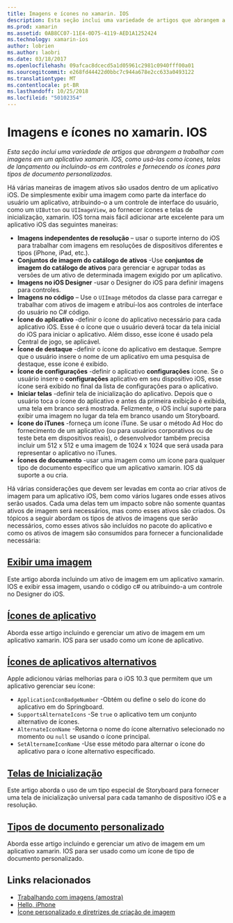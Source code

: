 ```yaml
---
title: Imagens e ícones no xamarin. IOS
description: Esta seção inclui uma variedade de artigos que abrangem a trabalhar com imagens em um aplicativo xamarin. IOS, como usá-las como ícones, telas de lançamento ou incluindo-os em controles e fornecendo os ícones para tipos de documento personalizados.
ms.prod: xamarin
ms.assetid: 0AB8CC07-11E4-0D75-4119-AED1A1252424
ms.technology: xamarin-ios
author: lobrien
ms.author: laobri
ms.date: 03/18/2017
ms.openlocfilehash: 09afcac8dcecd5a1d05961c2981c0940fff00a01
ms.sourcegitcommit: e268fd44422d0bbc7c944a678e2cc633a0493122
ms.translationtype: MT
ms.contentlocale: pt-BR
ms.lasthandoff: 10/25/2018
ms.locfileid: "50102354"
---
```

# <a name="images-and-icons-in-xamarinios"></a>Imagens e ícones no xamarin. IOS

_Esta seção inclui uma variedade de artigos que abrangem a trabalhar com imagens em um aplicativo xamarin. IOS, como usá-las como ícones, telas de lançamento ou incluindo-os em controles e fornecendo os ícones para tipos de documento personalizados._

Há várias maneiras de imagem ativos são usados dentro de um aplicativo iOS. De simplesmente exibir uma imagem como parte da interface do usuário um aplicativo, atribuindo-o a um controle de interface do usuário, como um `UIButton` ou `UIImageView`, ao fornecer ícones e telas de inicialização, xamarin. IOS torna mais fácil adicionar arte excelente para um aplicativo iOS das seguintes maneiras: 

- **Imagens independentes de resolução** – usar o suporte interno do iOS para trabalhar com imagens em resoluções de dispositivos diferentes e tipos (iPhone, iPad, etc.).
- **Conjuntos de imagem do catálogo de ativos** -Use **conjuntos de imagem do catálogo de ativos** para gerenciar e agrupar todas as versões de um ativo de determinada imagem exigido por um aplicativo.
- **Imagens no iOS Designer** -usar o Designer do iOS para definir imagens para controles.
- **Imagens no código** – Use o `UIImage` métodos da classe para carregar e trabalhar com ativos de imagem e atribuí-los aos controles de interface do usuário no C# código.
- **Ícone do aplicativo** -definir o ícone do aplicativo necessário para cada aplicativo iOS. Esse é o ícone que o usuário deverá tocar da tela inicial do iOS para iniciar o aplicativo. Além disso, esse ícone é usado pela Central de jogo, se aplicável.
- **Ícone de destaque** -definir o ícone do aplicativo em destaque. Sempre que o usuário insere o nome de um aplicativo em uma pesquisa de destaque, esse ícone é exibido.
- **Ícone de configurações** -definir o aplicativo **configurações** ícone. Se o usuário insere o **configurações** aplicativo em seu dispositivo iOS, esse ícone será exibido no final da lista de configurações para o aplicativo. 
- **Iniciar telas** -definir tela de inicialização do aplicativo. Depois que o usuário toca o ícone do aplicativo e antes da primeira exibição é exibida, uma tela em branco será mostrada. Felizmente, o iOS inclui suporte para exibir uma imagem no lugar da tela em branco usando um Storyboard. 
- **Ícone do iTunes** -forneça um ícone iTune. Se usar o método Ad Hoc do fornecimento de um aplicativo (ou para usuários corporativos ou de teste beta em dispositivos reais), o desenvolvedor também precisa incluir um 512 x 512 e uma imagem de 1024 x 1024 que será usada para representar o aplicativo no iTunes.
- **Ícones de documento** -usar uma imagem como um ícone para qualquer tipo de documento específico que um aplicativo xamarin. IOS dá suporte a ou cria.

Há várias considerações que devem ser levadas em conta ao criar ativos de imagem para um aplicativo iOS, bem como vários lugares onde esses ativos serão usados. Cada uma delas tem um impacto sobre não somente quantas ativos de imagem será necessários, mas como esses ativos são criados. Os tópicos a seguir abordam os tipos de ativos de imagens que serão necessários, como esses ativos são incluídos no pacote do aplicativo e como os ativos de imagem são consumidos para fornecer a funcionalidade necessária:


## <a name="displaying-an-imageiosapp-fundamentalsimages-iconsdisplaying-an-imagemd"></a>[Exibir uma imagem](~/ios/app-fundamentals/images-icons/displaying-an-image.md)

Este artigo aborda incluindo um ativo de imagem em um aplicativo xamarin. IOS e exibir essa imagem, usando o código c# ou atribuindo-a um controle no Designer do iOS.

## <a name="application-iconsiosapp-fundamentalsimages-iconsapp-iconsmd"></a>[Ícones de aplicativo](~/ios/app-fundamentals/images-icons/app-icons.md)

Aborda esse artigo incluindo e gerenciar um ativo de imagem em um aplicativo xamarin. IOS para ser usado como um ícone de aplicativo.

## <a name="alternate-app-iconsiosapp-fundamentalsimages-iconsalternate-app-iconsmd"></a>[Ícones de aplicativos alternativos](~/ios/app-fundamentals/images-icons/alternate-app-icons.md)

Apple adicionou várias melhorias para o iOS 10.3 que permitem que um aplicativo gerenciar seu ícone:

 - `ApplicationIconBadgeNumber` -Obtém ou define o selo do ícone do aplicativo em do Springboard.
 - `SupportsAlternateIcons` -Se `true` o aplicativo tem um conjunto alternativo de ícones.
 - `AlternateIconName` -Retorna o nome do ícone alternativo selecionado no momento ou `null` se usando o ícone principal.
 - `SetAlternameIconName` -Use esse método para alternar o ícone do aplicativo para o ícone alternativo especificado.


## <a name="launch-screensiosapp-fundamentalsimages-iconslaunch-screensmd"></a>[Telas de Inicialização](~/ios/app-fundamentals/images-icons/launch-screens.md)

Este artigo aborda o uso de um tipo especial de Storyboard para fornecer uma tela de inicialização universal para cada tamanho de dispositivo iOS e a resolução.

## <a name="custom-document-typesiosapp-fundamentalsimages-iconscustom-document-typesmd"></a>[Tipos de documento personalizado](~/ios/app-fundamentals/images-icons/custom-document-types.md)

Aborda esse artigo incluindo e gerenciar um ativo de imagem em um aplicativo xamarin. IOS para ser usado como um ícone de tipo de documento personalizado.



## <a name="related-links"></a>Links relacionados

- [Trabalhando com imagens (amostra)](https://developer.xamarin.com/samples/WorkingWithImages/)
- [Hello, iPhone](~/ios/get-started/hello-ios/index.md)
- [Ícone personalizado e diretrizes de criação de imagem](http://developer.apple.com/library/ios/#documentation/UserExperience/Conceptual/MobileHIG/IconsImages/IconsImages.html)
